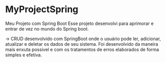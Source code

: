 # MyProjectSpring
Meu Projeto com Spring Boot
Esse projeto desenvolvi para aprimorar e entrar de vez no mundo do Spring boot. 

→ CRUD desenvolvido com SpringBoot onde o usuário  pode ler, adicionar, atualizar e deletar os dados de seu sistema.
Foi desenvolvido da maneira mais enxuta possivel e com os tratamentos de erros elaborados de forma simples e efetiva.
